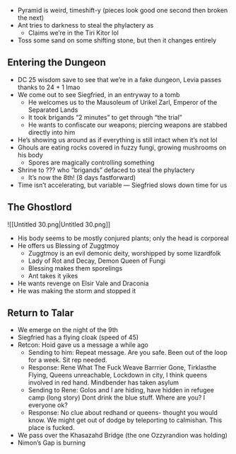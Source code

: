 - Pyramid is weird, timeshift-y (pieces look good one second then broken the next)
- Ant tries to darkness to steal the phylactery as
    - Claims we’re in the Tiri Kitor lol
- Toss some sand on some shifting stone, but then it changes entirely

## Entering the Dungeon

- DC 25 wisdom save to see that we’re in a fake dungeon, Levia passes thanks to 24 + 1 lmao
- We come out to see Siegfried, in an entryway to a tomb
    - He welcomes us to the Mausoleum of Urikel Zarl, Emperor of the Separated Lands
    - It took brigands “2 minutes” to get through “the trial”
    - He wants to confiscate our weapons; piercing weapons are stabbed directly into him
- He’s showing us around as if everything is still intact when it’s not lol
- Ghouls are eating rocks covered in fuzzy fungi, growing mushrooms on his body
    - Spores are magically controlling something
- Shrine to ??? who “brigands” defaced to steal the phylactery
    - It’s now the 8th! (8 days fastforward)
- Time isn’t accelerating, but variable — Siegfried slows down time for us

## The Ghostlord

![[Untitled 30.png|Untitled 30.png]]

- His body seems to be mostly conjured plants; only the head is corporeal
- He offers us Blessing of Zuggtmoy
    - Zuggtmoy is an evil demonic deity, worshipped by some lizardfolk
    - Lady of Rot and Decay, Demon Queen of Fungi
    - Blessing makes them sporelings
    - Ant takes it yikes
- He wants revenge on Elsir Vale and Draconia
- He was making the storm and stopped it

## Return to Talar

- We emerge on the night of the 9th
- Siegfried has a flying cloak (speed of 45)
- Retcon: Hoid gave us a message a while ago
    - Sending to him: Repeat message. Are you safe. Been out of the loop for a week. Sit rep needed.
    - Response: Rene What The Fuck Weave Barrrier Gone, Tirklasthe Flying, Queens unreachable, Lockdown in city, I think queens involved in red hand. Mindbender has taken asylum
    - Sending to Rene: Golos and I are hiding, have hidden in refugee camp (long story) Dont drink the blue stuff. Where are you? I everyone ok?
    - Response: No clue about redhand or queens- thought you would know. We might get out of dodge by teleporting to calmishan. This place is fucked.
- We pass over the Khasazahd Bridge (the one Ozzyrandion was holding)
- Nimon’s Gap is burning